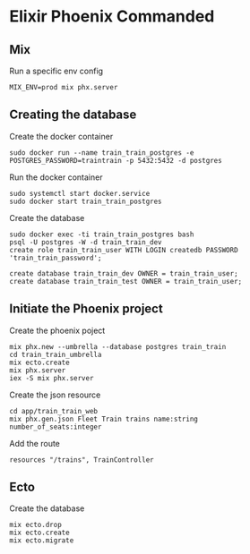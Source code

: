 # Elixir Phoenix Commanded 

## Mix
Run a specific env config
```
MIX_ENV=prod mix phx.server
```

## Creating the database

Create the docker container
```
sudo docker run --name train_train_postgres -e POSTGRES_PASSWORD=traintrain -p 5432:5432 -d postgres
```

Run the docker container
```
sudo systemctl start docker.service
sudo docker start train_train_postgres
```

Create the database
```
sudo docker exec -ti train_train_postgres bash
psql -U postgres -W -d train_train_dev
create role train_train_user WITH LOGIN createdb PASSWORD 'train_train_password';

create database train_train_dev OWNER = train_train_user;
create database train_train_test OWNER = train_train_user;
```

## Initiate the Phoenix project 

Create the phoenix poject
```
mix phx.new --umbrella --database postgres train_train
cd train_train_umbrella
mix ecto.create
mix phx.server
iex -S mix phx.server
```

Create the json resource
```
cd app/train_train_web
mix phx.gen.json Fleet Train trains name:string number_of_seats:integer
```

Add the route
```
resources "/trains", TrainController
```

## Ecto

Create the database
```
mix ecto.drop
mix ecto.create
mix ecto.migrate
```
